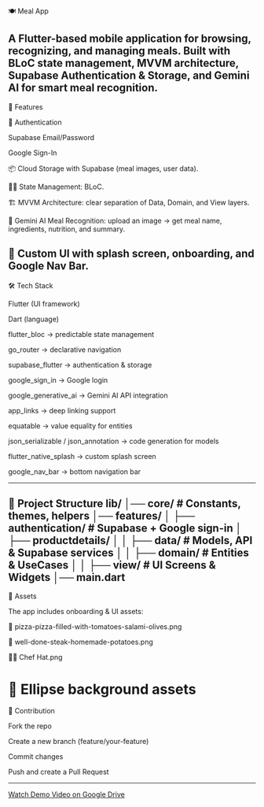 🍽️ Meal App

A Flutter-based mobile application for browsing, recognizing, and managing meals. Built with BLoC state management, MVVM architecture,
Supabase Authentication & Storage, and Gemini AI for smart meal recognition.
---------------------------
🚀 Features

🔐 Authentication

Supabase Email/Password

Google Sign-In

📦 Cloud Storage with Supabase (meal images, user data).

🧑‍💻 State Management: BLoC.

🏗️ MVVM Architecture: clear separation of Data, Domain, and View layers.

🤖 Gemini AI Meal Recognition: upload an image → get meal name, ingredients, nutrition, and summary.

🎨 Custom UI with splash screen, onboarding, and Google Nav Bar.
-------------------------------------

🛠️ Tech Stack


Flutter (UI framework)

Dart (language)

flutter_bloc → predictable state management

go_router → declarative navigation

supabase_flutter → authentication & storage

google_sign_in → Google login

google_generative_ai → Gemini AI API integration

app_links → deep linking support

equatable → value equality for entities

json_serializable / json_annotation → code generation for models

flutter_native_splash → custom splash screen

google_nav_bar → bottom navigation bar

-------------------------------------------
📂 Project Structure
lib/
│── core/                  # Constants, themes, helpers
│── features/
│   ├── authentication/    # Supabase + Google sign-in
│   ├── productdetails/
│   │   ├── data/          # Models, API & Supabase services
│   │   ├── domain/        # Entities & UseCases
│   │   ├── view/          # UI Screens & Widgets
│── main.dart
-------------------------------------------
📸 Assets

The app includes onboarding & UI assets:

🍕 pizza-pizza-filled-with-tomatoes-salami-olives.png

🥩 well-done-steak-homemade-potatoes.png

👨‍🍳 Chef Hat.png

🎨 Ellipse background assets
====================================


🤝 Contribution

Fork the repo

Create a new branch (feature/your-feature)

Commit changes

Push and create a Pull Request

----------------------------------------
[Watch Demo Video on Google Drive]()




